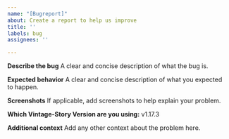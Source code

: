 ```yaml
---
name: "[Bugreport]"
about: Create a report to help us improve
title: ''
labels: bug
assignees: ''

---
```


**Describe the bug**
A clear and concise description of what the bug is.

**Expected behavior**
A clear and concise description of what you expected to happen.

**Screenshots**
If applicable, add screenshots to help explain your problem.

**Which Vintage-Story Version are you using:**
 v1.17.3

**Additional context**
Add any other context about the problem here.
